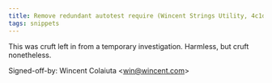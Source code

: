```yaml
---
title: Remove redundant autotest require (Wincent Strings Utility, 4c1d9a0)
tags: snippets
---
```


This was cruft left in from a temporary investigation. Harmless, but cruft nonetheless.

Signed-off-by: Wincent Colaiuta &lt;win@wincent.com&gt;
